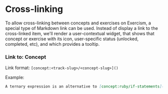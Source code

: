 # Cross-linking

To allow cross-linking between concepts and exercises on Exercism, a special type of Markdown link can be used. Instead of display a link to the cross-linked item, we'll render a user-contextual widget, that shows that concept or exercise with its icon, user-specific status (unlocked, completed, etc), and which provides a tooltip.

### Link to: Concept

Link format: `[concept:<track-slug>/<concept-slug>]()`

Example:

```markdown
A ternary expression is an alternative to [concept:ruby/if-statements]().
```
